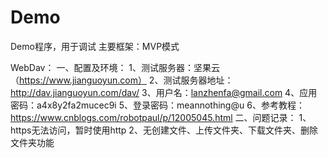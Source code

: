 # Demo
Demo程序，用于调试
主要框架：MVP模式

WebDav：
一、配置及环境：
1、测试服务器：坚果云（https://www.jianguoyun.com）
2、测试服务器地址：http://dav.jianguoyun.com/dav/
3、用户名：lanzhenfa@gmail.com
4、应用密码：a4x8y2fa2mucec9i
5、登录密码：meannothing@u
6、参考教程：https://www.cnblogs.com/robotpaul/p/12005045.html
二、问题记录：
1、https无法访问，暂时使用http
2、无创建文件、上传文件夹、下载文件夹、删除文件夹功能